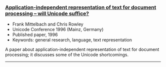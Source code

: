 

### <a href="{{site.baseurl}}/publications/1996-FMi-CAR-UnicodeConf-appl-independent-representation.pdf" target="_blank" onclick="vgwPixelCall('09055bd60dae4533ab68e74360006626');">Application-independent representation of text for document processing – will Unicode suffice?</a>

+ Frank Mittelbach and Chris Rowley
+ Unicode Conference 1996 (Mainz, Germany)
+ Published paper, 1996
+ Keywords: general research, language, text representation

A paper about application-independent representation of text for document processing; it discusses some of the Unicode shortcomings.

***

